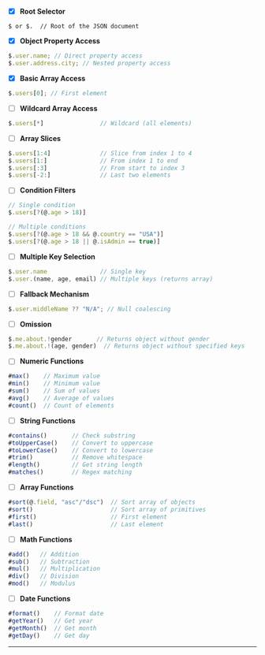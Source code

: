 - [x] **Root Selector**

```
$ or $.  // Root of the JSON document
```

- [x] **Object Property Access**

```javascript
$.user.name; // Direct property access
$.user.address.city; // Nested property access
```

- [x] **Basic Array Access**

```javascript
$.users[0]; // First element
```

- [ ] **Wildcard Array Access**

```javascript
$.users[*]                // Wildcard (all elements)
```

- [ ] **Array Slices**

```javascript
$.users[1:4]              // Slice from index 1 to 4
$.users[1:]               // From index 1 to end
$.users[:3]               // From start to index 3
$.users[-2:]              // Last two elements
```

- [ ] **Condition Filters**

```javascript
// Single condition
$.users[?(@.age > 18)]

// Multiple conditions
$.users[?(@.age > 18 && @.country == "USA")]
$.users[?(@.age > 18 || @.isAdmin == true)]
```

- [ ] **Multiple Key Selection**

```javascript
$.user.name               // Single key
$.user.(name, age, email) // Multiple keys (returns array)
```

- [ ] **Fallback Mechanism**

```javascript
$.user.middleName ?? "N/A"; // Null coalescing
```

- [ ] **Omission**

```javascript
$.me.about.!gender       // Returns object without gender
$.me.about.!(age, gender)  // Returns object without specified keys
```

- [ ] **Numeric Functions**

```javascript
#max()    // Maximum value
#min()    // Minimum value
#sum()    // Sum of values
#avg()    // Average of values
#count()  // Count of elements
```

- [ ] **String Functions**

```javascript
#contains()       // Check substring
#toUpperCase()    // Convert to uppercase
#toLowerCase()    // Convert to lowercase
#trim()           // Remove whitespace
#length()         // Get string length
#matches()        // Regex matching
```

- [ ] **Array Functions**

```javascript
#sort(@.field, "asc"/"dsc")  // Sort array of objects
#sort()                      // Sort array of primitives
#first()                     // First element
#last()                      // Last element
```

- [ ] **Math Functions**

```javascript
#add()   // Addition
#sub()   // Subtraction
#mul()   // Multiplication
#div()   // Division
#mod()   // Modulus
```

- [ ] **Date Functions**

```javascript
#format()    // Format date
#getYear()   // Get year
#getMonth()  // Get month
#getDay()    // Get day
```

---
